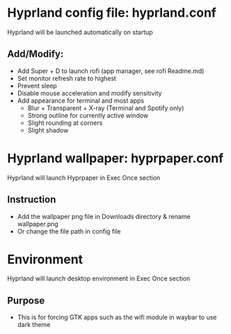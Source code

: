 # Hyprland config file: hyprland.conf

Hyprland will be launched automatically on startup

## Add/Modify:
- Add Super + D to launch rofi (app manager, see rofi Readme.md)
- Set monitor refresh rate to highest
- Prevent sleep
- Disable mouse acceleration and modify sensitivity
- Add appearance for terminal and most apps
  - Blur + Transparent + X-ray (Terminal and Spotify only)
  - Strong outline for currently active window
  - Slight rounding at corners
  - Slight shadow

# Hyprland wallpaper: hyprpaper.conf

Hyprland will launch Hyprpaper in Exec Once section

## Instruction
- Add the wallpaper png file in Downloads directory & rename wallpaper.png
- Or change the file path in config file

# Environment

Hyprland will launch desktop environment in Exec Once section

## Purpose
- This is for forcing GTK apps such as the wifi module in waybar to use dark theme
